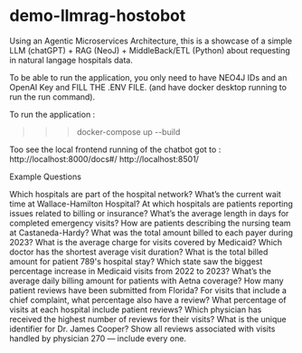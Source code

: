 # demo-llmrag-hostobot
Using an Agentic Microservices Architecture, this is a showcase of a simple LLM (chatGPT) + RAG (NeoJ) + MiddleBack/ETL (Python) about requesting in natural langage hospitals data.

To be able to run the application, you only need to have NEO4J IDs and an OpenAI Key and FILL THE .ENV FILE. (and have docker desktop running to run the run command).

To run the application :
>>> docker-compose up --build

Too see the local frontend running of the chatbot got to :
http://localhost:8000/docs#/
http://localhost:8501/




Example Questions

Which hospitals are part of the hospital network?
What’s the current wait time at Wallace-Hamilton Hospital?
At which hospitals are patients reporting issues related to billing or insurance?
What’s the average length in days for completed emergency visits?
How are patients describing the nursing team at Castaneda-Hardy?
What was the total amount billed to each payer during 2023?
What is the average charge for visits covered by Medicaid?
Which doctor has the shortest average visit duration?
What is the total billed amount for patient 789's hospital stay?
Which state saw the biggest percentage increase in Medicaid visits from 2022 to 2023?
What’s the average daily billing amount for patients with Aetna coverage?
How many patient reviews have been submitted from Florida?
For visits that include a chief complaint, what percentage also have a review?
What percentage of visits at each hospital include patient reviews?
Which physician has received the highest number of reviews for their visits?
What is the unique identifier for Dr. James Cooper?
Show all reviews associated with visits handled by physician 270 — include every one.
